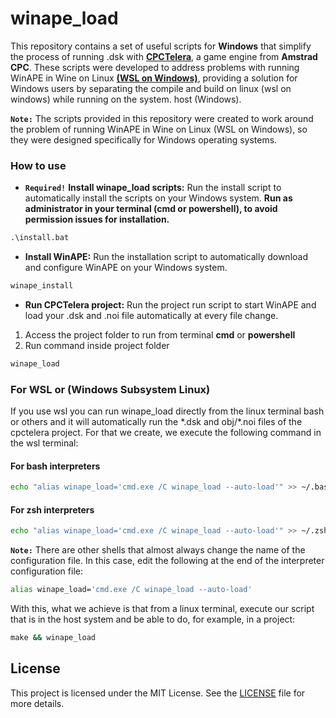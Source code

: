 # winape_load

This repository contains a set of useful scripts for **Windows** that simplify the process of running .dsk with [**CPCTelera**](https://github.com/lronaldo/cpctelera), a game engine from **Amstrad CPC**. These scripts were developed to address problems with running WinAPE in Wine on Linux [**(WSL on Windows)**](https://learn.microsoft.com/en-us/windows/wsl/install), providing a solution for Windows users by separating the compile and build on linux (wsl on windows) while running on the system. host (Windows).

**`Note:`** The scripts provided in this repository were created to work around the problem of running WinAPE in Wine on Linux (WSL on Windows), so they were designed specifically for Windows operating systems.

### **How to use**


- **`Required!`** **Install winape_load scripts:** Run the install script to automatically install the scripts on your Windows system. **Run as administrator in your terminal (cmd or powershell), to avoid permission issues for installation.** 

```bat
.\install.bat
```

- **Install WinAPE:** Run the installation script to automatically download and configure WinAPE on your Windows system.

```bat
winape_install
```

- **Run CPCTelera project:** Run the project run script to start WinAPE and load your .dsk and .noi file automatically at every file change.

 1. Access the project folder to run from terminal **cmd** or **powershell**
 2. Run command inside project folder
```bat
winape_load
```

### **For WSL or (Windows Subsystem Linux)**

If you use wsl you can run winape_load directly from the linux terminal bash or others and it will automatically run the \*.dsk and obj/\*.noi files of the cpctelera project. For that we create, we execute the following command in the wsl terminal:

#### For bash interpreters

```bash
echo "alias winape_load='cmd.exe /C winape_load --auto-load'" >> ~/.bashrc && source ~/.bashrc
```

#### For zsh interpreters

```bash
echo "alias winape_load='cmd.exe /C winape_load --auto-load'" >> ~/.zshrc && source ~/.zshrc
```

**`Note:`** There are other shells that almost always change the name of the configuration file. In this case, edit the following at the end of the interpreter configuration file:

```bash
alias winape_load='cmd.exe /C winape_load --auto-load'
```

With this, what we achieve is that from a linux terminal, execute our script that is in the host system and be able to do, for example, in a project:

```bat
make && winape_load
```


## License

This project is licensed under the MIT License. See the [LICENSE](LICENSE) file for more details.